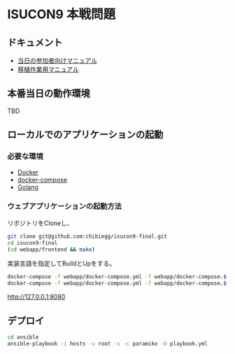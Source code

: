# ISUCON9 本戦問題

## ドキュメント


* [当日の参加者向けマニュアル](docs/MANUAL.md)
* [移植作業用マニュアル](docs/IMPLEMENT.md)


## 本番当日の動作環境

TBD

## ローカルでのアプリケーションの起動

### 必要な環境

- [Docker](https://www.docker.com/)
- [docker-compose](https://docs.docker.com/compose/)
- [Golang](https://golang.org/)

### ウェブアプリケーションの起動方法

リポジトリをCloneし、

```bash
git clone git@github.com:chibiegg/isucon9-final.git
cd isucon9-final
(cd webapp/frontend && make)
```

実装言語を指定してBuildとUpをする。

```bash
docker-compose -f webapp/docker-compose.yml -f webapp/docker-compose.${LANGUAGE}.yml build
docker-compose -f webapp/docker-compose.yml -f webapp/docker-compose.${LANGUAGE}.yml up
```

http://127.0.0.1:8080


## デプロイ

```bash
cd ansible
ansible-playbook -i hosts -u root -s -c paramiko -D playbook.yml
```
